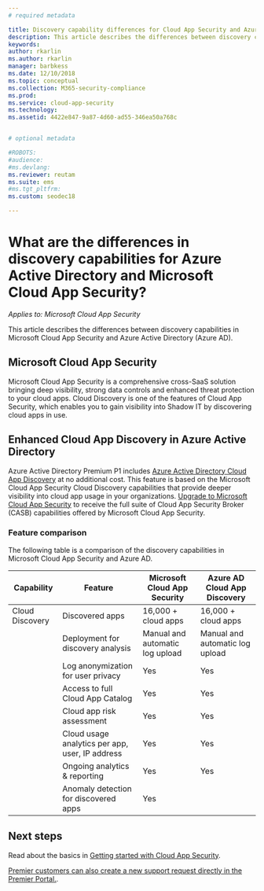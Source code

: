 ```yaml
---
# required metadata

title: Discovery capability differences for Cloud App Security and Azure AD
description: This article describes the differences between discovery capabilities in Microsoft Cloud App Security and Azure AD.
keywords:
author: rkarlin
ms.author: rkarlin
manager: barbkess
ms.date: 12/10/2018
ms.topic: conceptual
ms.collection: M365-security-compliance
ms.prod:
ms.service: cloud-app-security
ms.technology:
ms.assetid: 4422e847-9a87-4d60-ad55-346ea50a768c


# optional metadata

#ROBOTS:
#audience:
#ms.devlang:
ms.reviewer: reutam
ms.suite: ems
#ms.tgt_pltfrm:
ms.custom: seodec18

---
```

# What are the differences in discovery capabilities for Azure Active Directory and Microsoft Cloud App Security?

*Applies to: Microsoft Cloud App Security*

This article describes the differences between discovery capabilities in Microsoft Cloud App Security and Azure Active Directory (Azure AD).

## Microsoft Cloud App Security 

Microsoft Cloud App Security is a comprehensive cross-SaaS solution bringing deep visibility, strong data controls and enhanced threat protection to your cloud apps. Cloud Discovery is one of the features of Cloud App Security, which enables you to gain visibility into Shadow IT by discovering cloud apps in use. 

## Enhanced Cloud App Discovery in Azure Active Directory

Azure Active Directory Premium P1 includes [Azure Active Directory Cloud App Discovery](https://aka.ms/caddocsnew) at no additional cost. This feature is based on the Microsoft Cloud App Security Cloud Discovery capabilities that provide deeper visibility into cloud app usage in your organizations. [Upgrade to Microsoft Cloud App Security](https://www.microsoft.com/cloud-platform/cloud-app-security) to receive the full suite of Cloud App Security Broker (CASB) capabilities offered by Microsoft Cloud App Security.

### Feature comparison

The following table is a comparison of the discovery capabilities in Microsoft Cloud App Security and Azure AD.

|Capability|Feature|Microsoft Cloud App Security|Azure AD Cloud App Discovery|
|----|----|----|----|
|Cloud Discovery|Discovered apps|16,000 + cloud apps|16,000 + cloud apps|
||Deployment for discovery analysis|Manual and automatic log upload|Manual and automatic log upload|
||Log anonymization for user privacy|Yes|Yes|
||Access to full Cloud App Catalog|Yes|Yes|
||Cloud app risk assessment|Yes|Yes|
||Cloud usage analytics per app, user, IP address|Yes|Yes|
||Ongoing analytics & reporting|Yes|Yes|
||Anomaly detection for discovered apps|Yes||

## Next steps 

Read about the basics in [Getting started with Cloud App Security](getting-started-with-cloud-app-security.md).    

[Premier customers can also create a new support request directly in the Premier Portal.](https://premier.microsoft.com/).   
